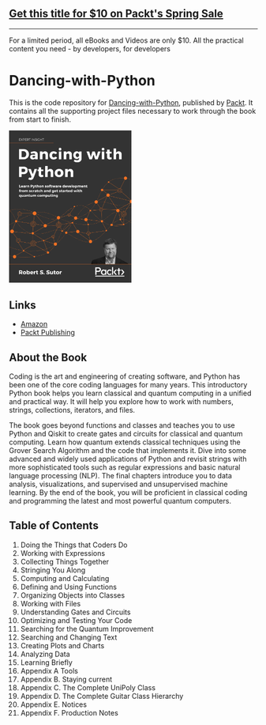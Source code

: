 ## [Get this title for $10 on Packt's Spring Sale](https://www.packt.com/B17033?utm_source=github&utm_medium=packt-github-repo&utm_campaign=spring_10_dollar_2022)
-----
For a limited period, all eBooks and Videos are only $10. All the practical content you need \- by developers, for developers

# Dancing-with-Python

This is the code repository for [Dancing-with-Python](https://www.packtpub.com/product/dancing-with-python/9781801077859),
published by [Packt](https://www.packtpub.com/?utm_source=github). It contains
all the supporting project files necessary to work through the book from start
to finish.


[<img src="./.other/cover.png" width="248">](https://www.amazon.com/Dancing-Python-software-development-computing/dp/1801077851/ref=sr_1_2?dchild=1&keywords=Dancing+with+Python&qid=1629267430&s=books&sr=1-2)

## Links

* [Amazon](https://www.amazon.com/Dancing-Python-software-development-computing/dp/1801077851/ref=sr_1_2?dchild=1&keywords=Dancing+with+Python&qid=1629267430&s=books&sr=1-2)
* [Packt Publishing](https://www.packtpub.com/product/dancing-with-python/9781801077859)

## About the Book

Coding is the art and engineering of creating software, and Python has been one of the core coding languages for many years. This introductory Python book helps you learn classical and quantum computing in a unified and practical way. It will help you explore how to work with numbers, strings, collections, iterators, and files.

The book goes beyond functions and classes and teaches you to use Python and Qiskit to create gates and circuits for classical and quantum computing. Learn how quantum extends classical techniques using the Grover Search Algorithm and the code that implements it. Dive into some advanced and widely used applications of Python and revisit strings with more sophisticated tools such as regular expressions and basic natural language processing (NLP). The final chapters introduce you to data analysis, visualizations, and supervised and unsupervised machine learning. By the end of the book, you will be proficient in classical coding and programming the latest and most powerful quantum computers.

## Table of Contents
1. Doing the Things that Coders Do
2. Working with Expressions
3. Collecting Things Together
4. Stringing You Along
5. Computing and Calculating
6. Defining and Using Functions
7. Organizing Objects into Classes
8. Working with Files
9. Understanding Gates and Circuits
10. Optimizing and Testing Your Code
11. Searching for the Quantum Improvement
12. Searching and Changing Text
13. Creating Plots and Charts
14. Analyzing Data
15. Learning Briefly
16. Appendix A Tools
17. Appendix B. Staying current
18. Appendix C. The Complete UniPoly Class
19. Appendix D. The Complete Guitar Class Hierarchy
20. Appendix E. Notices
21. Appendix F. Production Notes




